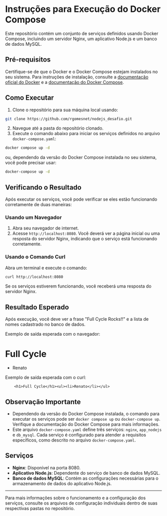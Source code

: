 # Instruções para Execução do Docker Compose

Este repositório contém um conjunto de serviços definidos usando Docker Compose, incluindo um servidor Nginx, um aplicativo Node.js e um banco de dados MySQL.

## Pré-requisitos

Certifique-se de que o Docker e o Docker Compose estejam instalados no seu sistema. Para instruções de instalação, consulte a [documentação oficial do Docker](https://docs.docker.com/get-docker/) e a [documentação do Docker Compose](https://docs.docker.com/compose/install/).

## Como Executar

1. Clone o repositório para sua máquina local usando:

```bash
git clone https://github.com/rgomesnet/nodejs_desafio.git
```
    
2. Navegue até a pasta do repositório clonado.
3. Execute o comando abaixo para iniciar os serviços definidos no arquivo `docker-compose.yaml`:

```bash
docker compose up -d
````
    
ou, dependendo da versão do Docker Compose instalada no seu sistema, você pode precisar usar:

```bash
docker-compose up -d
```

## Verificando o Resultado

Após executar os serviços, você pode verificar se eles estão funcionando corretamente de duas maneiras:

### Usando um Navegador

1. Abra seu navegador de internet.
2. Acesse `http://localhost:8080`. Você deverá ver a página inicial ou uma resposta do servidor Nginx, indicando que o serviço está funcionando corretamente.

### Usando o Comando Curl

Abra um terminal e execute o comando:

```bash
curl http://localhost:8080    
```

Se os serviços estiverem funcionando, você receberá uma resposta do servidor Nginx.

## Resultado Esperado

Após execução, você deve ver a frase "Full Cycle Rocks!!" e a lista de nomes cadastrado no banco de dados.

Exemplo de saída esperada com o navegador:
    <h1>Full Cycle</h1><ul><li>Renato</li></ul>

Exemplo de saída esperada com o curl:
```
    <h1>Full Cycle</h1><ul><li>Renato</li></ul>
```

## Observação Importante

- Dependendo da versão do Docker Compose instalada, o comando para executar os serviços pode ser `docker compose up` ou `docker-compose up`. Verifique a documentação do Docker Compose para mais informações.
- Este arquivo `docker-compose.yaml` define três serviços: `nginx`, `app_nodejs` e `db_mysql`. Cada serviço é configurado para atender a requisitos específicos, como descrito no arquivo `docker-compose.yaml`.

## Serviços

- **Nginx**: Disponível na porta 8080.
- **Aplicativo Node.js**: Dependente do serviço de banco de dados MySQL.
- **Banco de dados MySQL**: Contém as configurações necessárias para o armazenamento de dados do aplicativo Node.js.

---

Para mais informações sobre o funcionamento e a configuração dos serviços, consulte os arquivos de configuração individuais dentro de suas respectivas pastas no repositório.
